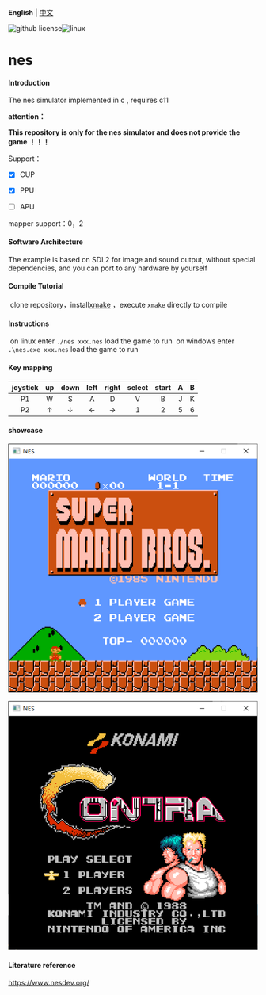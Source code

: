 **English** | [中文](./README_zh.md) 

![github license](https://img.shields.io/github/license/Dozingfiretruck/nes)![linux](https://github.com/Dozingfiretruck/nes/actions/workflows/action.yml/badge.svg?branch=master)



# nes

#### Introduction
The nes simulator implemented in c , requires c11

**attention：**

**This repository is only for the nes simulator and does not provide the game ！！！**

Support：

- [x] CUP

- [x] PPU

- [ ] APU

mapper  support：0，2

#### Software Architecture
The example is based on SDL2 for image and sound output, without special dependencies, and you can port to any hardware by yourself


#### Compile Tutorial

​	clone repository，install[xmake](https://github.com/xmake-io/xmake)  ，execute `xmake` directly to compile

#### Instructions

​	on linux enter  `./nes xxx.nes` load the game to run
​	on windows enter `.\nes.exe xxx.nes` load the game to run



#### Key mapping

| joystick |  up  | down | left | right | select | start |  A   |  B   |
| :------: | :--: | :--: | :--: | :---: | :----: | :---: | :--: | :--: |
|    P1    |  W   |  S   |  A   |   D   |   V    |   B   |  J   |  K   |
|    P2    |  ↑   |  ↓   |  ←   |   →   |   1    |   2   |  5   |  6   |

#### showcase

![super_mario](./doc/super_mario.png)

![contra](./doc/contra.png)



#### Literature reference

https://www.nesdev.org/



